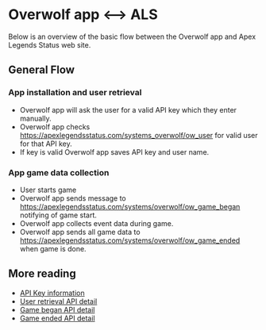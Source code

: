# Overwolf app <--> ALS

Below is an overview of the basic flow between the Overwolf app and Apex Legends Status web site.

## General Flow
### App installation and user retrieval
* Overwolf app will ask the user for a valid API key which they enter manually.
* Overwolf app checks https://apexlegendsstatus.com/systems_overwolf/ow_user for valid user for that API key.
* If key is valid Overwolf app saves API key and user name.

### App game data collection
* User starts game
* Overwolf app sends message to https://apexlegendsstatus.com/systems/overwolf/ow_game_began notifying of game start.
* Overwolf app collects event data during game.
* Overwolf app sends all game data to https://apexlegendsstatus.com/systems/overwolf/ow_game_ended when game is done.

## More reading
* [API Key information](docs/api_key.md)
* [User retrieval API detail](docs/ow_user.md)
* [Game began API detail](docs/game_began.md)
* [Game ended API detail](docs/game_ended.md)

